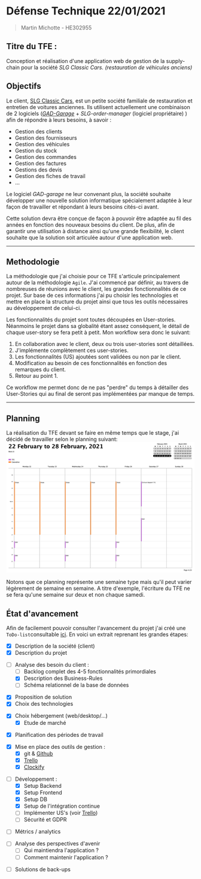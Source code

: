 
# Défense Technique 22/01/2021

>Martin Michotte - HE302955
## Titre du TFE : 
Conception et réalisation d'une application web de gestion de la supply-chain pour la société *SLG Classic Cars. (restauration de véhicules anciens)*
## Objectifs
Le client, [SLG Classic Cars](https://www.slgcars.be), est un petite société familiale de restauration et entretien de voitures anciennes. Ils utilisent actuellement une combinaison de 2 logiciels (*[GAD-Garage](https://www.logiciel-garage.fr)* + *SLG-order-manager* (logiciel propriétaire) ) afin de répondre à leurs besoins, à savoir :
* Gestion des clients
* Gestion des fournisseurs
* Gestion des véhicules
* Gestion du stock
* Gestion des commandes 
* Gestion des factures 
* Gestions des devis 
* Gestion des fiches de travail
* ... 

Le logiciel *GAD-garage* ne leur convenant plus, la société souhaite développer une nouvelle solution informatique spécialement adaptée à leur façon de travailler et répondant à leurs besoins cités-ci avant. 

Cette solution devra être conçue de façon à pouvoir être adaptée au fil des années en fonction des nouveaux besoins du client. De plus, afin de garantir une utilisation à distance ainsi qu'une grande flexibilité, le client souhaite que la solution soit articulée autour d'une application web. 

--- 

## Methodologie

La méthodologie que j'ai choisie pour ce TFE s'articule principalement autour de la méthodologie `Agile`. J'ai commencé par définir, au travers de nombreuses de réunions avec le client, les grandes fonctionnalités de ce projet. Sur base de ces informations j'ai pu choisir les technologies et mettre en place la structure du projet ainsi que tous les outils nécessaires au développement de celui-ci. 

Les fonctionnalités du projet sont toutes découpées en User-stories. Néanmoins le projet dans sa globalité étant assez conséquent, le détail de chaque user-story se fera petit à petit. Mon workflow sera donc le suivant: 
1. En collaboration avec le client, deux ou trois user-stories sont détaillées.
2. J'implémente complètement ces user-stories.
3. Les fonctionnalités (US) ajoutées sont validées ou non par le client.
4. Modification au besoin de ces fonctionnalités en fonction des remarques du client.
5. Retour au point 1. 

Ce workflow me permet donc de ne pas "perdre" du temps à détailler des User-Stories qui au final de seront pas implémentées par manque de temps. 

--- 

## Planning
La réalisation du TFE devant se faire en même temps que le stage, j'ai décidé de travailler selon le planning suivant: 
![planning-semaine](img/other/semaine-type.png)

Notons que ce planning représente une semaine type mais qu'il peut varier légèrement de semaine en semaine. A titre d'exemple, l'écriture du TFE ne se fera qu'une semaine sur deux et non chaque samedi. 

<div style="page-break-after: always;"></div>

## État d'avancement 
Afin de facilement pouvoir consulter l'avancement du projet j'ai créé une `ToDo-list`consultable [ici](https://github.com/MMichotte/SLG_APP/blob/master/docs/ToDo.md). En voici un extrait reprenant les grandes étapes:
- [X] Description de la société (client)
- [X] Description du projet
>
- [ ] Analyse des besoin du client :
  - [ ] Backlog complet des 4-5 fonctionnalités primordiales 
  - [X] Description des Business-Rules
  - [ ] Schéma relationnel de la base de données
>
- [X] Proposition de solution 
- [X] Choix des technologies 
>
- [X] Choix hébergement (web/desktop/...)
  - [X] Etude de marché
>
- [X] Planification des périodes de travail 
>
- [X] Mise en place des outils de gestion :
  - [X] git & [Github](https://github.com/MMichotte/SLG_APP)
  - [X] [Trello](https://trello.com/b/jxYKBrWG)
  - [X] [Clockify](https://clockify.me/shared/5faa54597454944cb39a6c64)
>
- [ ] Développement :
  - [X] Setup Backend
  - [X] Setup Frontend
  - [X] Setup DB
  - [X] Setup de l'intégration continue
  - [ ] Implémenter US's (voir [Trello](https://trello.com/b/jxYKBrWG))
  - [ ] Sécurité et GDPR
>
- [ ] Métrics / analytics 
>
- [ ] Analyse des perspectives d'avenir 
  - [ ] Qui maintiendra l'application ?
  - [ ] Comment maintenir l'application ? 
>
- [ ] Solutions de back-ups 
